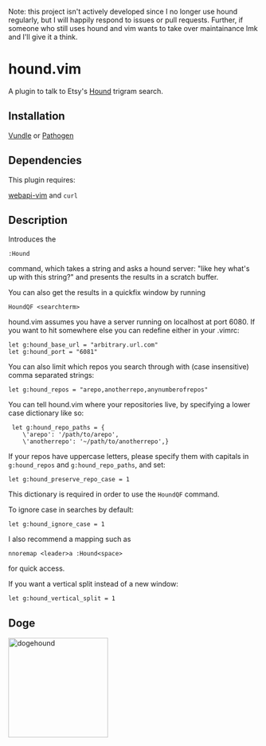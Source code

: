 Note: this project isn't actively developed since I no longer use hound regularly, but I will happily respond to issues or pull requests. Further, if someone who still uses hound and vim wants to take over maintainance lmk and I'll give it a think.

hound.vim
=========

A plugin to talk to Etsy's [Hound](https://github.com/etsy/Hound) trigram search.

Installation
-------------
[Vundle](https://github.com/gmarik/Vundle.vim) or [Pathogen](https://github.com/tpope/vim-pathogen)

Dependencies
-------------
This plugin requires:

[webapi-vim](https://github.com/mattn/webapi-vim) and `curl`

Description
-------------

Introduces the

```
:Hound
```

command, which takes a string and asks a hound server: "like hey what's up with this string?" and presents the results in a scratch buffer.

You can also get the results in a quickfix window by running
```
HoundQF <searchterm>
```

hound.vim assumes you have a server running on localhost at port 6080. If you want to hit somewhere else you can redefine either in your .vimrc:

```vimscript
let g:hound_base_url = "arbitrary.url.com"
let g:hound_port = "6081"
```
You can also limit which repos you search through with (case insensitive) comma separated strings:

```vimscript
let g:hound_repos = "arepo,anotherrepo,anynumberofrepos"
```

You can tell hound.vim where your repositories live, by specifying a lower case
dictionary like so:
```vimscript
 let g:hound_repo_paths = {
    \'arepo': '/path/to/arepo',
    \'anotherrepo': '~/path/to/anotherrepo',}
```

If your repos have uppercase letters, please specify them with capitals in `g:hound_repos` and `g:hound_repo_paths`, and set:

```vimscript
let g:hound_preserve_repo_case = 1
```

This dictionary is required in order to use the `HoundQF` command.

To ignore case in searches by default:

```vimscript
let g:hound_ignore_case = 1
```

I also recommend a mapping such as

```vimscript
nnoremap <leader>a :Hound<space>
```
for quick access.

If you want a vertical split instead of a new window:
```vimscript
let g:hound_vertical_split = 1
```

Doge
------
<img src="https://i.imgflip.com/hoo6z.jpg" alt="dogehound" style="width: 200px;"/>
